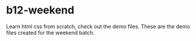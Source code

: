 # b12-weekend
Learn html css from scratch, check out the demo files. These are the demo files created for the weekend batch.
